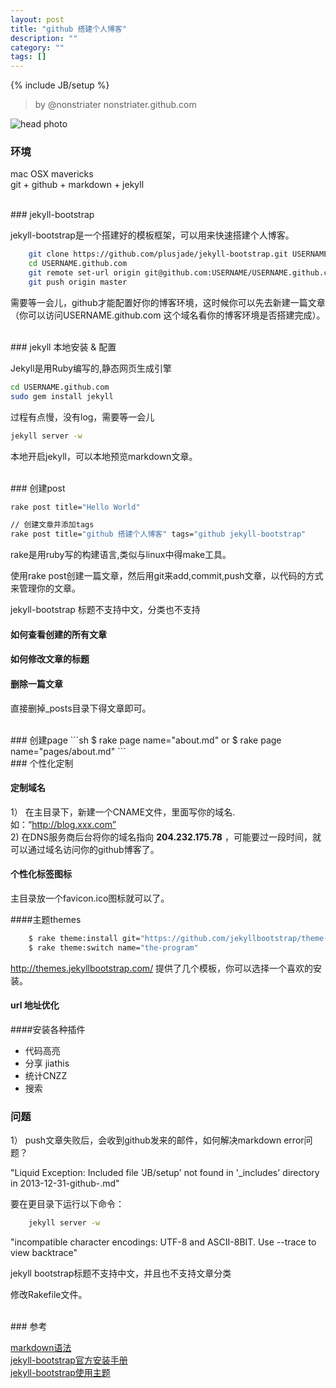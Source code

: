 ```yaml
---
layout: post
title: "github 搭建个人博客"
description: ""
category: ""
tags: []
---
```

{% include JB/setup %}


>by @nonstriater  nonstriater.github.com

![head photo](http://dc625.4shared.com/img/yZ94xUyZ/s7/matrix-geek-blue-binary-code-4.jpg)  

### 环境

mac OSX mavericks    
git + github + markdown + jekyll

<br/>
### jekyll-bootstrap 

jekyll-bootstrap是一个搭建好的模板框架，可以用来快速搭建个人博客。

```sh
    git clone https://github.com/plusjade/jekyll-bootstrap.git USERNAME.github.com
    cd USERNAME.github.com
    git remote set-url origin git@github.com:USERNAME/USERNAME.github.com.git
    git push origin master
```

需要等一会儿，github才能配置好你的博客环境，这时候你可以先去新建一篇文章（你可以访问USERNAME.github.com 这个域名看你的博客环境是否搭建完成）。


<br/>
### jekyll 本地安装 & 配置

Jekyll是用Ruby编写的,静态网页生成引擎

```sh
cd USERNAME.github.com
sudo gem install jekyll
```

过程有点慢，没有log，需要等一会儿

```sh
jekyll server -w
```

本地开启jekyll，可以本地预览markdown文章。


<br/>
### 创建post

```sh
rake post title="Hello World"

// 创建文章并添加tags
rake post title="github 搭建个人博客" tags="github jekyll-bootstrap"
```

rake是用ruby写的构建语言,类似与linux中得make工具。

使用rake post创建一篇文章，然后用git来add,commit,push文章，以代码的方式来管理你的文章。

jekyll-bootstrap 标题不支持中文，分类也不支持


#### 如何查看创建的所有文章

#### 如何修改文章的标题

#### 删除一篇文章

直接删掉_posts目录下得文章即可。



<br/>
### 创建page
```sh
    $ rake page name="about.md"     or
    $ rake page name="pages/about.md"
```



<br/>  
### 个性化定制

#### 定制域名

1）  在主目录下，新建一个CNAME文件，里面写你的域名.如：“http://blog.xxx.com”  
2)   在DNS服务商后台将你的域名指向 **204.232.175.78** ，可能要过一段时间，就可以通过域名访问你的github博客了。

#### 个性化标签图标

主目录放一个favicon.ico图标就可以了。

####主题themes

```sh
    $ rake theme:install git="https://github.com/jekyllbootstrap/theme-the-program.git"
    $ rake theme:switch name="the-program"
```

<http://themes.jekyllbootstrap.com/> 提供了几个模板，你可以选择一个喜欢的安装。

#### url 地址优化


####安装各种插件
* 代码高亮
* 分享 jiathis
* 统计CNZZ
* 搜索


### 问题

1） push文章失败后，会收到github发来的邮件，如何解决markdown error问题？



"Liquid Exception: Included file 'JB/setup' not found in '_includes' directory in 2013-12-31-github-.md"

要在更目录下运行以下命令：
```sh
    jekyll server -w
```


"incompatible character encodings: UTF-8 and ASCII-8BIT. Use --trace to view backtrace"


jekyll bootstrap标题不支持中文，并且也不支持文章分类

修改Rakefile文件。


<br/>
### 参考

[markdown语法](https://github.com/LearnShare/Learning-Markdown)  
[jekyll-bootstrap官方安装手册](http://jekyllbootstrap.com/usage/jekyll-quick-start.html)      
[jekyll-bootstrap使用主题](http://jekyllbootstrap.com/usage/jekyll-theming.html)




